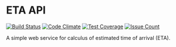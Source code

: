 # ETA API
[![Build Status](https://travis-ci.org/sadovnik/eta-api.svg?branch=master)](https://travis-ci.org/sadovnik/eta-api)
[![Code Climate](https://codeclimate.com/github/sadovnik/eta-api/badges/gpa.svg)](https://codeclimate.com/github/sadovnik/eta-api)
[![Test Coverage](https://codeclimate.com/github/sadovnik/eta-api/badges/coverage.svg)](https://codeclimate.com/github/sadovnik/eta-api/coverage)
[![Issue Count](https://codeclimate.com/github/sadovnik/eta-api/badges/issue_count.svg)](https://codeclimate.com/github/sadovnik/eta-api)

A simple web service for calculus of estimated time of arrival (ETA).
